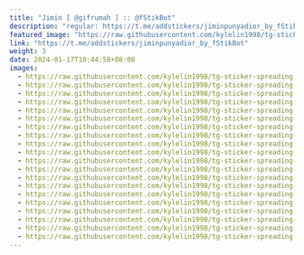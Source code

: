 ```yaml
---
title: "Jimin [ @gifrumah ] :: @fStikBot"
description: "regular: https://t.me/addstickers/jiminpunyadior_by_fStikBot"
featured_image: "https://raw.githubusercontent.com/kylelin1998/tg-sticker-spreading-worldwide-images/main/img/ef9a4837-8d4f-4dcb-ba6c-73aee1654b6f.jpg"
link: "https://t.me/addstickers/jiminpunyadior_by_fStikBot"
weight: 3
date: 2024-01-17T10:44:58+08:00
images:
  - https://raw.githubusercontent.com/kylelin1998/tg-sticker-spreading-worldwide-images/main/img/ef9a4837-8d4f-4dcb-ba6c-73aee1654b6f.jpg
  - https://raw.githubusercontent.com/kylelin1998/tg-sticker-spreading-worldwide-images/main/img/c4c791a0-f08b-4a8d-9be4-70ac4e6d96ac.jpg
  - https://raw.githubusercontent.com/kylelin1998/tg-sticker-spreading-worldwide-images/main/img/473e7445-5e86-4c45-b234-f9f5ce3fc416.jpg
  - https://raw.githubusercontent.com/kylelin1998/tg-sticker-spreading-worldwide-images/main/img/49ca02d6-71f8-4c3b-ab9e-3a42260700cd.jpg
  - https://raw.githubusercontent.com/kylelin1998/tg-sticker-spreading-worldwide-images/main/img/896cbe64-82ec-41d1-9e09-83f0a829938b.jpg
  - https://raw.githubusercontent.com/kylelin1998/tg-sticker-spreading-worldwide-images/main/img/0ba2ffb5-0b06-4c03-a5a1-37ced7511fd3.jpg
  - https://raw.githubusercontent.com/kylelin1998/tg-sticker-spreading-worldwide-images/main/img/766c6df0-3288-4c23-b91d-b78a086f6534.jpg
  - https://raw.githubusercontent.com/kylelin1998/tg-sticker-spreading-worldwide-images/main/img/d1ff510f-0645-413e-9ccb-aabfde6ccf83.jpg
  - https://raw.githubusercontent.com/kylelin1998/tg-sticker-spreading-worldwide-images/main/img/de89a538-8d1a-4818-9b44-12082604a66e.jpg
  - https://raw.githubusercontent.com/kylelin1998/tg-sticker-spreading-worldwide-images/main/img/a4e8cc27-fd4b-4188-916d-2dedff82c1ab.jpg
  - https://raw.githubusercontent.com/kylelin1998/tg-sticker-spreading-worldwide-images/main/img/36e53ac1-3de5-4f79-8055-78939e2b941c.jpg
  - https://raw.githubusercontent.com/kylelin1998/tg-sticker-spreading-worldwide-images/main/img/a0281a66-f990-4587-b2cc-8203c9f5cee0.jpg
  - https://raw.githubusercontent.com/kylelin1998/tg-sticker-spreading-worldwide-images/main/img/053d8194-7429-443e-bdee-fd11c97a523a.jpg
  - https://raw.githubusercontent.com/kylelin1998/tg-sticker-spreading-worldwide-images/main/img/8572ce7e-2ef7-407f-8566-9f4675b9f4de.jpg
  - https://raw.githubusercontent.com/kylelin1998/tg-sticker-spreading-worldwide-images/main/img/8c856716-6f10-427f-b044-560ad408d570.jpg
  - https://raw.githubusercontent.com/kylelin1998/tg-sticker-spreading-worldwide-images/main/img/27d607b2-7b85-4b75-8ea0-41a375fe4a3c.jpg
  - https://raw.githubusercontent.com/kylelin1998/tg-sticker-spreading-worldwide-images/main/img/51b4f601-35a6-4d65-b99d-e99744bb0b49.jpg
  - https://raw.githubusercontent.com/kylelin1998/tg-sticker-spreading-worldwide-images/main/img/a991563c-bf31-49a1-ab86-e88af83045d4.jpg
  - https://raw.githubusercontent.com/kylelin1998/tg-sticker-spreading-worldwide-images/main/img/81a129c5-145c-4efa-842c-e737fe2da9fa.jpg
  - https://raw.githubusercontent.com/kylelin1998/tg-sticker-spreading-worldwide-images/main/img/3c443031-6879-48b6-b4b8-8ff0e19e7c96.jpg
---
```

